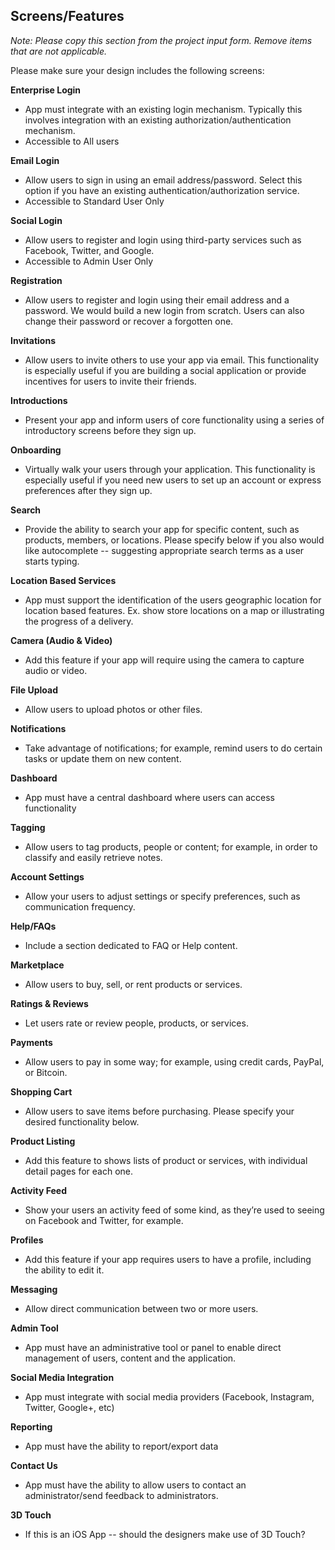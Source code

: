 ## Screens/Features
_Note: Please copy this section from the project input form. Remove items that are not applicable._

Please make sure your design includes the following screens:

**Enterprise Login**
- App must integrate with an existing login mechanism. Typically this involves integration with an existing authorization/authentication mechanism.
- Accessible to All users

**Email Login**
- Allow users to sign in using an email address/password. Select this option if you have an existing authentication/authorization service.
- Accessible to Standard User Only

**Social Login**
- Allow users to register and login using third-party services such as Facebook, Twitter, and Google.
- Accessible to Admin User Only

**Registration**
- Allow users to register and login using their email address and a password. We would build a new login from scratch. Users can also change their password or recover a forgotten one.

**Invitations**
- Allow users to invite others to use your app via email. This functionality is especially useful if you are building a social application or provide incentives for users to invite their friends.

**Introductions**
- Present your app and inform users of core functionality using a series of introductory screens before they sign up.

**Onboarding**
- Virtually walk your users through your application. This functionality is especially useful if you need new users to set up an account or express preferences after they sign up.

**Search**
- Provide the ability to search your app for specific content, such as products, members, or locations. Please specify below if you also would like autocomplete -- suggesting appropriate search terms as a user starts typing.

**Location Based Services**
- App must support the identification of the users geographic location for location based features. Ex. show store locations on a map or illustrating the progress of a delivery.

**Camera (Audio & Video)**
- Add this feature if your app will require using the camera to capture audio or video.

**File Upload**
- Allow users to upload photos or other files.

**Notifications**
- Take advantage of notifications; for example, remind users to do certain tasks or update them on new content.

**Dashboard**
- App must have a central dashboard where users can access functionality 

**Tagging**
- Allow users to tag products, people or content; for example, in order to classify and easily retrieve notes.

**Account Settings**
- Allow your users to adjust settings or specify preferences, such as communication frequency.

**Help/FAQs**
- Include a section dedicated to FAQ or Help content. 

**Marketplace**
- Allow users to buy, sell, or rent products or services.

**Ratings & Reviews**
- Let users rate or review people, products, or services.

**Payments**
- Allow users to pay in some way; for example, using credit cards, PayPal, or Bitcoin.

**Shopping Cart**
- Allow users to save items before purchasing.  Please specify your desired functionality below.

**Product Listing**
- Add this feature to shows lists of product or services, with individual detail pages for each one.

**Activity Feed**
- Show your users an activity feed of some kind, as they’re used to seeing on Facebook and Twitter, for example.

**Profiles**
- Add this feature if your app requires users to have a profile, including the ability to edit it.

**Messaging**
- Allow direct communication between two or more users.

**Admin Tool**
- App must have an administrative tool or panel to enable direct management of users, content and the application.

**Social Media Integration**
- App must integrate with social media providers (Facebook, Instagram, Twitter, Google+, etc)

**Reporting**
- App must have the ability to report/export data

**Contact Us**
- App must have the ability to allow users to contact an administrator/send feedback to administrators.

**3D Touch**
- If this is an iOS App -- should the designers make use of 3D Touch?